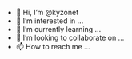 - 👋 Hi, I’m @kyzonet
- 👀 I’m interested in ...
- 🌱 I’m currently learning ...
- 💞️ I’m looking to collaborate on ...
- 📫 How to reach me ...

<!---
kyzonet/kyzonet is a ✨ special ✨ repository because its `README.md` (this file) appears on your GitHub profile.
You can click the Preview link to take a look at your changes.
--->

